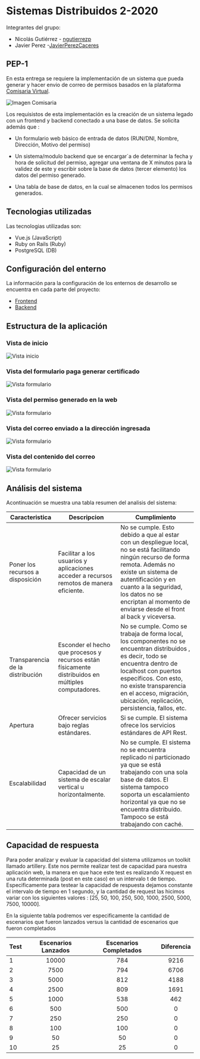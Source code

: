 # Sistemas Distribuidos 2-2020

Integrantes del grupo:

  - Nicolás Gutiérrez - [ngutierrezp](https://github.com/ngutierrezp)
  - Javier Perez -[JavierPerezCaceres](https://github.com/JavierPerezCaceres)

## PEP-1

En esta entrega se requiere la implementación de un sistema que pueda generar y hacer envio de correo de permisos basados en la plataforma [Comisaria Virtual](https://comisariavirtual.cl/). 

![Imagen Comisaria](images/comisaria.png)

Los requisistos de esta implementación es la creación de un sistema legado con un frontend y backend conectado a una base de datos. Se solicita además que :

  * Un formulario web básico de entrada de datos (RUN/DNI, Nombre, Dirección, Motivo del permiso)

  * Un sistema/modulo backend que se encargar´a de determinar la fecha y hora de solicitud del permiso, agregar una ventana de X minutos para la validez de este y escribir sobre la base de datos (tercer elemento) los datos del permiso generado.

  * Una tabla de base de datos, en la cual se almacenen todos los permisos generados.


## Tecnologias utilizadas

Las tecnologias utilizadas son:

* Vue.js (JavaScript)
* Ruby on Rails (Ruby)
* PostgreSQL (DB)


## Configuración del enterno

La información para la configuración de los enternos de desarrollo se encuentra en cada parte del proyecto:

  * [Frontend](frontend/README.md)
  * [Backend](backend/README.md)

## Estructura de la aplicación

### Vista de inicio

![Vista inicio](images/inicio.png)

### Vista del formulario paga generar certificado

![Vista formulario](images/tramite.png)

### Vista del permiso generado en la web

![Vista formulario](images/permiso.png)

### Vista del correo enviado a la dirección ingresada

![Vista formulario](images/correo1.png)

### Vista del contenido del correo

![Vista formulario](images/correo2.png)


## Análisis del sistema

Acontinuación se muestra una tabla resumen del analisis del sistema:

| Caracteristica | Descripcion | Cumplimiento |
|-|-|-|
| Poner los recursos a disposición | Facilitar a los usuarios y aplicaciones acceder a recursos remotos de manera eficiente. | No se cumple. Esto debido a que al estar con un despliegue local, no se está facilitando ningún recurso de forma remota. Además no existe un sistema de autentificación y en cuanto a la seguridad, los datos no se encriptan al momento de enviarse desde el front al back y viceversa. |
| Transparencia de la distribución | Esconder el hecho que procesos y recursos están físicamente distribuidos en múltiples computadores. | No se cumple. Como se trabaja de forma local, los componentes no se encuentran distribuidos , es decir, todo se encuentra dentro de localhost con puertos específicos. Con esto, no existe transparencia en el acceso, migración, ubicación, replicación, persistencia, fallos, etc. |
| Apertura | Ofrecer servicios bajo reglas estándares.  | Si se cumple. El sistema ofrece los servicios estándares de API Rest. |
| Escalabilidad | Capacidad de un sistema de escalar vertical u horizontalmente. | No se cumple. El sistema no se encuentra replicado ni particionado ya que se está trabajando con una sola base de datos. El sistema tampoco soporta un escalamiento horizontal ya que no se encuentra distribuido. Tampoco se está trabajando con caché. |


## Capacidad de respuesta


Para poder analizar y evaluar la capacidad del sistema utilizamos un toolkit llamado artillery.
Este nos permite realizar test de capacidad para nuestra aplicación web, la manera en que hace este test es realizando X request en una ruta determinada (post en este caso) en un intervalo t de tiempo. Especificamente para testear la capacidad de respuesta dejamos constante el intervalo de tiempo en 1 segundo, y la cantidad de request las hicimos variar con los siguientes valores : [25, 50, 100, 250, 500, 1000, 2500, 5000, 7500, 10000].

En la siguiente tabla podremos ver especificamente la cantidad de escenarios que fueron lanzados versus la cantidad de escenarios que fueron completados

|Test|Escenarios Lanzados|Escenarios Completados|Diferencia|
|:---|:---:|:---:|:---:|
| 1 |10000|784| 9216|
| 2 |7500|794|6706|
| 3 |5000|812|4188|
| 4 |2500|809|1691|
| 5 |1000|538|462|
| 6 |500|500|0|
| 7 |250|250|0|
| 8 |100|100|0|
| 9 |50|50|0|
| 10 |25|25|0|
